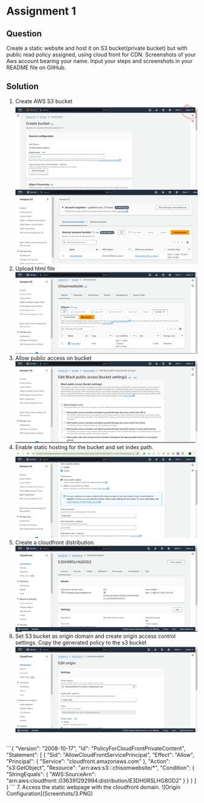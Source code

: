 # Assignment 1

## Question
Create a static website and host it on S3 bucket(private bucket) but with public read policy assigned, using cloud front for CDN.
Screenshots of your Aws account bearing your name.
Input your steps and screenshots in your README file on GitHub.

## Solution
1. Create AWS S3 bucket
![Creation of S3 bucket](Screenshots/s3bucket.png)
![S3](Screenshots/s3.PNG)
2. Upload html file
![Upload html file](Screenshots/6.PNG)
3. Allow public access on bucket
![Public access to bucket](Screenshots/5.PNG)
4. Enable static hosting for the bucket and set index path.
![Static hosting](Screenshots/7.PNG)
5. Create a cloudfront distribution.
![Cloudfront Distribution](Screenshots/8.PNG)
6. Set S3 bucket as origin domain and create origin access control settings. Copy the generated policy to the s3 bucket
![Origin Configuration](Screenshots/9.PNG)
<br>
```{
    "Version": "2008-10-17",
    "Id": "PolicyForCloudFrontPrivateContent",
    "Statement": [
        {
            "Sid": "AllowCloudFrontServicePrincipal",
            "Effect": "Allow",
            "Principal": {
                "Service": "cloudfront.amazonaws.com"
            },
            "Action": "s3:GetObject",
            "Resource": "arn:aws:s3:::chisomwebsite/*",
            "Condition": {
                "StringEquals": {
                    "AWS:SourceArn": "arn:aws:cloudfront::036391292994:distribution/E3DH0RSLHG8OD2"
                }
            }
        }
    ]
}
```
7. Access the static webpage with the cloudfront domain.
![Origin Configuration](Screenhots/3.PNG)
